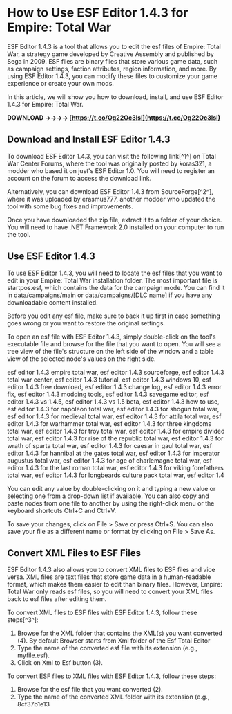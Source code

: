 
 
# How to Use ESF Editor 1.4.3 for Empire: Total War
 
ESF Editor 1.4.3 is a tool that allows you to edit the esf files of Empire: Total War, a strategy game developed by Creative Assembly and published by Sega in 2009. ESF files are binary files that store various game data, such as campaign settings, faction attributes, region information, and more. By using ESF Editor 1.4.3, you can modify these files to customize your game experience or create your own mods.
 
In this article, we will show you how to download, install, and use ESF Editor 1.4.3 for Empire: Total War.
 
**DOWNLOAD ->->->-> [https://t.co/Og22Oc3lsI](https://t.co/Og22Oc3lsI)**


 
## Download and Install ESF Editor 1.4.3
 
To download ESF Editor 1.4.3, you can visit the following link[^1^] on Total War Center Forums, where the tool was originally posted by koras321, a modder who based it on just's ESF Editor 1.0. You will need to register an account on the forum to access the download link.
 
Alternatively, you can download ESF Editor 1.4.3 from SourceForge[^2^], where it was uploaded by erasmus777, another modder who updated the tool with some bug fixes and improvements.
 
Once you have downloaded the zip file, extract it to a folder of your choice. You will need to have .NET Framework 2.0 installed on your computer to run the tool.
 
## Use ESF Editor 1.4.3
 
To use ESF Editor 1.4.3, you will need to locate the esf files that you want to edit in your Empire: Total War installation folder. The most important file is startpos.esf, which contains the data for the campaign mode. You can find it in data/campaigns/main or data/campaigns/[DLC name] if you have any downloadable content installed.
 
Before you edit any esf file, make sure to back it up first in case something goes wrong or you want to restore the original settings.
 
To open an esf file with ESF Editor 1.4.3, simply double-click on the tool's executable file and browse for the file that you want to open. You will see a tree view of the file's structure on the left side of the window and a table view of the selected node's values on the right side.
 
esf editor 1.4.3 empire total war,  esf editor 1.4.3 sourceforge,  esf editor 1.4.3 total war center,  esf editor 1.4.3 tutorial,  esf editor 1.4.3 windows 10,  esf editor 1.4.3 free download,  esf editor 1.4.3 change log,  esf editor 1.4.3 error fix,  esf editor 1.4.3 modding tools,  esf editor 1.4.3 savegame editor,  esf editor 1.4.3 vs 1.4.5,  esf editor 1.4.3 vs 1.5 beta,  esf editor 1.4.3 how to use,  esf editor 1.4.3 for napoleon total war,  esf editor 1.4.3 for shogun total war,  esf editor 1.4.3 for medieval total war,  esf editor 1.4.3 for attila total war,  esf editor 1.4.3 for warhammer total war,  esf editor 1.4.3 for three kingdoms total war,  esf editor 1.4.3 for troy total war,  esf editor 1.4.3 for empire divided total war,  esf editor 1.4.3 for rise of the republic total war,  esf editor 1.4.3 for wrath of sparta total war,  esf editor 1.4.3 for caesar in gaul total war,  esf editor 1.4.3 for hannibal at the gates total war,  esf editor 1.4.3 for imperator augustus total war,  esf editor 1.4.3 for age of charlemagne total war,  esf editor 1.4.3 for the last roman total war,  esf editor 1.4.3 for viking forefathers total war,  esf editor 1.4.3 for longbeards culture pack total war,  esf editor 1.4
 
You can edit any value by double-clicking on it and typing a new value or selecting one from a drop-down list if available. You can also copy and paste nodes from one file to another by using the right-click menu or the keyboard shortcuts Ctrl+C and Ctrl+V.
 
To save your changes, click on File > Save or press Ctrl+S. You can also save your file as a different name or format by clicking on File > Save As.
 
## Convert XML Files to ESF Files
 
ESF Editor 1.4.3 also allows you to convert XML files to ESF files and vice versa. XML files are text files that store game data in a human-readable format, which makes them easier to edit than binary files. However, Empire: Total War only reads esf files, so you will need to convert your XML files back to esf files after editing them.
 
To convert XML files to ESF files with ESF Editor 1.4.3, follow these steps[^3^]:
 
1. Browse for the XML folder that contains the XML(s) you want converted (4). By default Browser starts from Xml folder of the Esf Total Editor
2. Type the name of the converted esf file with its extension (e.g., myfile.esf).
3. Click on Xml to Esf button (3).

To convert ESF files to XML files with ESF Editor 1.4.3, follow these steps:

1. Browse for the esf file that you want converted (2).
2. Type the name of the converted XML folder with its extension (e.g., 8cf37b1e13


